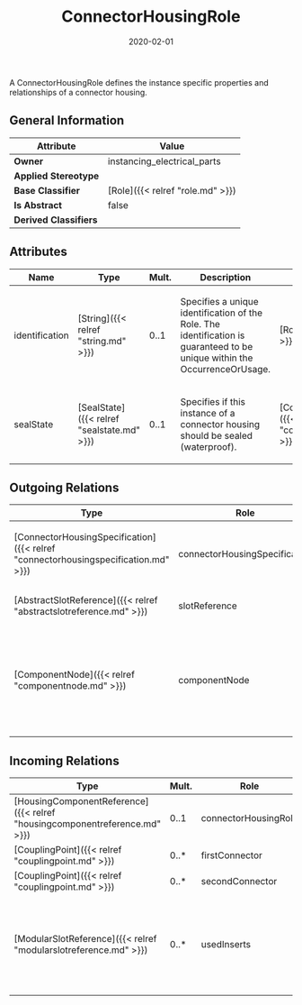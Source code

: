 ﻿---
title: ConnectorHousingRole
toc: false
type: specs
date: "2020-02-01"
draft: false
specification: VEC
version: 1.2.0
documentType: "Recommendation"
elementType: Class
classes:
  - ConnectorHousingRole
menu_name: vec-1.2.0
---
<p> A ConnectorHousingRole defines the instance specific properties and relationships of a connector housing.      </p>

## General Information

| Attribute               | Value |
|-------------------------|-------|
| **Owner**               | instancing_electrical_parts |
| **Applied Stereotype**  |   |
| **Base Classifier**     | [Role]({{< relref "role.md" >}})<br/>  |
| **Is Abstract**         | false |
| **Derived Classifiers** |   |

## Attributes
|  Name  |  Type  |  Mult.  |  Description  |  Owning Classifier  |
|--------|--------|---------|---------------|--------------|
|identification | [String]({{< relref "string.md" >}}) | 0..1 | <p> Specifies a unique identification of the Role. The identification is guaranteed to be unique within the OccurrenceOrUsage.      </p> | [Role]({{< relref "role.md" >}}) |
|sealState | [SealState]({{< relref "sealstate.md" >}}) | 0..1 | <p>Specifies if this instance of a connector housing should be sealed (waterproof).  </p> | [ConnectorHousingRole]({{< relref "connectorhousingrole.md" >}}) |

## Outgoing Relations
|    Type  |   Role   |   Mult.   |   Mult.   |   Description   |
|----------|----------|-----------|-----------|-----------------|
| [ConnectorHousingSpecification]({{< relref "connectorhousingspecification.md" >}}) | connectorHousingSpecification | 1 | 0..* | <p> References the <i>ConnectorHousingSpecification </i>that is instanced by this <i>ConnectorHousingRole.</i>      </p> |
| [AbstractSlotReference]({{< relref "abstractslotreference.md" >}}) | slotReference | 0..* | 1 | Specifies the SlotReferences used in the ConnectorHousingRole. |
| [ComponentNode]({{< relref "componentnode.md" >}}) | componentNode | 0..1 | 0..* | <p> References the ComponentNode that is realized by the referenced ConnectorHousing (OccurrenceOrUsage with ConnectorHousingRole). This can especially be relevant for inliners. KBLFRM-341.      </p> |
##  Incoming Relations
|    Type  |   Mult.  |   Role    |   Mult.   |   Description  |
|----------|----------|-----------|-----------|----------------|
| [HousingComponentReference]({{< relref "housingcomponentreference.md" >}}) | 0..1 | connectorHousingRole | 0..1 |  |
| [CouplingPoint]({{< relref "couplingpoint.md" >}}) | 0..* | firstConnector | 0..1 |  |
| [CouplingPoint]({{< relref "couplingpoint.md" >}}) | 0..* | secondConnector | 0..1 |  |
| [ModularSlotReference]({{< relref "modularslotreference.md" >}}) | 0..* | usedInserts | 0..* | <p> References the inserts that are used in this <i>ModularSlotReference. </i>More than one insert is valid in the case variant dependent equipment of the slot.       </p> |
